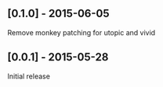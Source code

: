 ## [0.1.0] - 2015-06-05
Remove monkey patching for utopic and vivid

## [0.0.1] - 2015-05-28
Initial release
